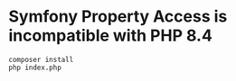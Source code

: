 # Symfony Property Access is incompatible with PHP 8.4

```shell
composer install
php index.php
```
